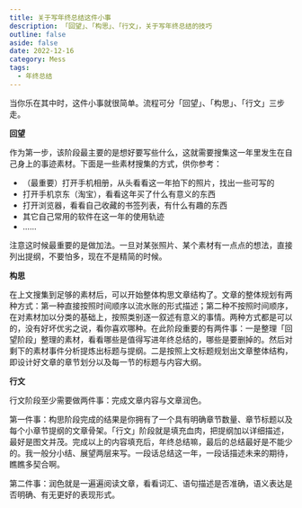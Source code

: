 ```yaml
---
title: 关于写年终总结这件小事
description: 「回望」、「构思」、「行文」，关于写年终总结的技巧
outline: false
aside: false
date: 2022-12-16
category: Mess
tags:
  - 年终总结
---
```


<!--@include: ../../../.vitepress/template/PostCommon.md-->

当你乐在其中时，这件小事就很简单。流程可分「回望」、「构思」、「行文」三步走。

**回望**

作为第一步，该阶段最主要的是想好要写些什么，这就需要搜集这一年里发生在自己身上的事迹素材。下面是一些素材搜集的方式，供你参考：

- （最重要）打开手机相册，从头看看这一年拍下的照片，找出一些可写的
- 打开手机京东（淘宝），看看这年买了什么有意义的东西
- 打开浏览器，看看自己收藏的书签列表，有什么有趣的东西
- 其它自己常用的软件在这一年的使用轨迹
- ……

注意这时候最重要的是做加法。一旦对某张照片、某个素材有一点点的想法，直接列出提纲，不要怕多，现在不是精简的时候。

**构思**

在上文搜集到足够的素材后，可以开始整体构思文章结构了。文章的整体规划有两种方式：第一种直接按照时间顺序以流水账的形式描述；第二种不按照时间顺序，在对素材加以分类的基础上，按照类别逐一叙述有意义的事情。两种方式都是可以的，没有好坏优劣之说，看你喜欢哪种。在此阶段重要的有两件事：一是整理「回望阶段」整理的素材，看看哪些是值得写进年终总结的，哪些是要删掉的。然后对剩下的素材事件分析提炼出标题与提纲。二是按照上文标题规划出文章整体结构，即设计好文章的章节划分以及每一节的标题与内容大纲。

**行文**

行文阶段至少需要做两件事：完成文章内容与文章润色。

第一件事：构思阶段完成的结果是你拥有了一个具有明确章节数量、章节标题以及每个小章节提纲的文章骨架。「行文」阶段就是填充血肉，把提纲加以详细描述，最好是图文并茂。完成以上的内容填充后，年终总结嘛，最后的总结最好是不能少的。我一般分小结、展望两层来写。一段话总结这一年，一段话描述未来的期待，瞧瞧多契合啊。

第二件事：润色就是一遍遍阅读文章，看看词汇、语句描述是否准确，语义表达是否明确、有无更好的表现形式。